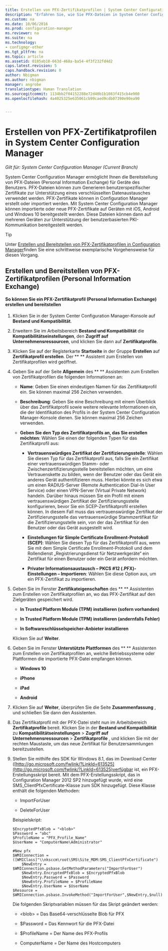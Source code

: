 ```yaml
---
title: Erstellen von PFX-Zertifikatprofilen | System Center Configuration Manager
description: "Erfahren Sie, wie Sie PFX-Dateien in System Center Configuration Manager verwenden, um benutzerspezifische Zertifikate zu generieren, die den verschlüsselten Datenaustausch unterstützen."
ms.custom: na
ms.date: 10/06/2016
ms.prod: configuration-manager
ms.reviewer: na
ms.suite: na
ms.technology:
- configmgr-other
ms.tgt_pltfrm: na
ms.topic: article
ms.assetid: 0185ab18-663d-468a-ba54-4f3f232fd4d2
caps.latest.revision: 5
caps.handback.revision: 0
author: Nbigman
ms.author: nbigman
manager: angrobe
translationtype: Human Translation
ms.sourcegitcommit: 1134bb2f04152288e72d40b1b1083f415cb4e900
ms.openlocfilehash: 4a4025325e635061cb99caed9cdb07390e90ea90


---
```

# <a name="how-to-create-pfx-certificate-profiles-in-system-center-configuration-manager"></a>Erstellen von PFX-Zertifikatprofilen in System Center Configuration Manager

*Gilt für: System Center Configuration Manager (Current Branch)*


System Center Configuration Manager ermöglicht Ihnen die Bereitstellung von PFX-Dateien (Personal Information Exchange) für Geräte des Benutzers. PFX-Dateien können zum Generieren benutzerspezifischer Zertifikate zur Unterstützung eines verschlüsselten Datenaustausches verwendet werden. PFX-Zertifikate können in Configuration Manager erstellt oder importiert werden. Mit System Center Configuration Manager können importierte oder neue PFX-Zertifikate auf Geräten mit iOS, Android und Windows 10 bereitgestellt werden. Diese Dateien können dann auf mehreren Geräten zur Unterstützung der benutzerbasierten PKI-Kommunikation bereitgestellt werden.  

> [!TIP]  
>  Unter [Erstellen und Bereitstellen von PFX-Zertifikatprofilen in Configuration Manager](http://blogs.technet.com/b/karanrustagi/archive/2015/09/01/how-to-create-and-deploy-pfx-certificate-profiles-in-configuration-manager.aspx)finden Sie eine schrittweise exemplarische Vorgehensweise für diesen Vorgang.  

## <a name="create-and-deploy-personal-information-exchange-pfx-certificate-profiles"></a>Erstellen und Bereitstellen von PFX-Zertifikatprofilen (Personal Information Exchange)  

#### <a name="how-to-create-and-deploy-a-personal-information-exchange-pfx-certificate-profile"></a>So können Sie ein PFX-Zertifikatprofil (Personal Information Exchange) erstellen und bereitstellen  

1.  Klicken Sie in der System Center Configuration Manager-Konsole auf **Bestand und Kompatibilität**.  

2.  Erweitern Sie im Arbeitsbereich **Bestand und Kompatibilität** die **Kompatibilitätseinstellungen**, den **Zugriff auf Unternehmensressourcen**, und klicken Sie dann auf **Zertifikatprofile**.  

3.  Klicken Sie auf der Registerkarte **Startseite** in der Gruppe **Erstellen** auf **Zertifikatprofil erstellen**. Der ** ** Assistent zum Erstellen von Zertifikatprofilen wird geöffnet.  

4.  Geben Sie auf der Seite **Allgemein** des ** ** Assistenten zum Erstellen von Zertifikatprofilen die folgenden Informationen an:  

    -   **Name**: Geben Sie einen eindeutigen Namen für das Zertifikatprofil ein. Sie können maximal 256 Zeichen verwenden.  

    -   **Beschreibung**: Geben Sie eine Beschreibung mit einem Überblick über das Zertifikatprofil sowie weitere relevante Informationen ein, die der Identifikation des Profils in der System Center Configuration Manager-Konsole dienen. Sie können maximal 256 Zeichen verwenden.  

    -   **Geben Sie den Typ des Zertifikatprofils an, das Sie erstellen möchten**: Wählen Sie einen der folgenden Typen für das Zertifikatprofil aus:  

        -   **Vertrauenswürdiges Zertifikat der Zertifizierungsstelle**: Wählen Sie diesen Typ für das Zertifikatprofil aus, falls Sie ein Zertifikat einer vertrauenswürdigen Stamm- oder Zwischenzertifizierungsstelle bereitstellen möchten, um eine Vertrauenskette zu bilden, wenn der Benutzer oder das Gerät ein anderes Gerät authentifizieren muss. Hierbei könnte es sich etwa um einen RADIUS-Server (Remote Authentication Dial-In User Service) oder einen VPN-Server (Virtual Private Network) handeln. Darüber hinaus müssen Sie ein Profil mit einem vertrauenswürdigen Zertifikat der Zertifizierungsstelle konfigurieren, bevor Sie ein SCEP-Zertifikatprofil erstellen können. In diesem Fall muss das vertrauenswürdige Zertifikat der Zertifizierungsstelle das vertrauenswürdige Stammzertifikat für die Zertifizierungsstelle sein, von der das Zertifikat für den Benutzer oder das Gerät ausgestellt wird.  

        -   **Einstellungen für Simple Certificate Enrollment-Protokoll (SCEP)**: Wählen Sie diesen Typ für das Zertifikatprofil aus, wenn Sie mit dem Simple Certificate Enrollment-Protokoll und dem Rollendienst „Registrierungsdienst für Netzwerkgeräte“ ein Zertifikat für einen Benutzer oder ein Gerät anfordern möchten.  

        -   **Privater Informationsaustausch – PKCS #12 (.PFX)-Einstellungen – Importieren**: Wählen Sie diese Option aus, um ein PFX-Zertifikat zu importieren.  

5.  Geben Sie im Fenster **Zertifikateigenschaften** des ** ** Assistenten zum Erstellen von Zertifikatprofilen an, wo das PFX-Zertifikat auf den Zielgeräten gespeichert wird.  

    -   **In Trusted Platform Module (TPM) installieren (sofern vorhanden)**  

    -   **In Trusted Platform Module (TPM) installieren (andernfalls Fehler)**  

    -   **In Softwareschlüsselspeicher-Anbieter installieren**  

     Klicken Sie auf **Weiter**.  

6.  Geben Sie im Fenster **Unterstützte Plattformen** des ** ** Assistenten zum Erstellen von Zertifikatprofilen an, welche Betriebssysteme oder Plattformen die importierte PFX-Datei empfangen können.  

    -   **Windows 10**  

    -   **iPhone**  

    -   **iPad**  

    -   **Android**  

7.  Klicken Sie auf **Weiter**, überprüfen Sie die Seite **Zusammenfassung** , und schließen Sie dann den Assistenten.  

8.  Das Zertifikatprofil mit der PFX-Datei steht nun im Arbeitsbereich **Zertifikatprofile** bereit. Klicken Sie in der **Bestand und Kompatibilität** zu **Kompatibilitätseinstellungen** > **Zugriff auf Unternehmensressourcen** > **Zertifikatprofile** , und klicken Sie mit der rechten Maustaste, um das neue Zertifikat für Benutzersammlungen bereitzustellen.  

9. Stellen Sie mithilfe des SDK für Windows 8.1, das im Download Center ([http://go.microsoft.com/fwlink/?LinkId=613525](http://go.microsoft.com/fwlink/?LinkId=613525)verfügbar ist, ein PFX-Erstellungsskript bereit. Mit dem PFX-Erstellungsskript, das in Configuration Manager 2012 SP2 hinzugefügt wurde, wird eine SMS_ClientPfxCertificate-Klasse zum SDK hinzugefügt. Diese Klasse enthält die folgenden Methoden:  

    -   ImportForUser  

    -   DeleteForUser  

     Beispielskript:  

    ```  
    $EncryptedPfxBlob = "<blob>"  
    $Password = "abc"  
    $ProfileName = "PFX_Profile_Name"  
    $UserName = "ComputerName\Administrator"  

    #New pfx  
    $WMIConnection = ([WMIClass]"\\nksccm\root\SMS\Site_MDM:SMS_ClientPfxCertificate")  
        $NewEntry = $WMIConnection.psbase.GetMethodParameters("ImportForUser")  
        $NewEntry.EncryptedPfxBlob = $EncryptedPfxBlob  
        $NewEntry.Password = $Password  
        $NewEntry.ProfileName = $ProfileName  
        $NewEntry.UserName = $UserName  
    $Resource = $WMIConnection.psbase.InvokeMethod("ImportForUser",$NewEntry,$null)  

    ```  

     Die folgenden Skriptvariablen müssen für das Skript geändert werden:  

    -   <blob\> = Das Base64-verschlüsselte Blob für PFX  

    -   $Password = Das Kennwort für die PFX-Datei  

    -   $ProfileName = Der Name des PFX-Profils  

    -   ComputerName = Der Name des Hostcomputers  



<!--HONumber=Nov16_HO1-->


